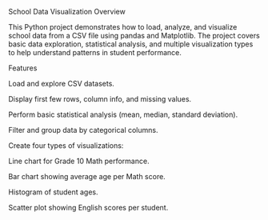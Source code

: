 School Data Visualization
Overview

This Python project demonstrates how to load, analyze, and visualize school data from a CSV file using pandas and Matplotlib. The project covers basic data exploration, statistical analysis, and multiple visualization types to help understand patterns in student performance.

Features

Load and explore CSV datasets.

Display first few rows, column info, and missing values.

Perform basic statistical analysis (mean, median, standard deviation).

Filter and group data by categorical columns.

Create four types of visualizations:

Line chart for Grade 10 Math performance.

Bar chart showing average age per Math score.

Histogram of student ages.

Scatter plot showing English scores per student.